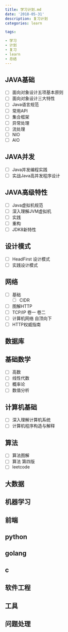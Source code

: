 ```yaml
---
title: 学习计划.md
date: '2018-05-31'
description: 复习计划
categories: learn

tags:

- 学习
- 计划
- 复习
- learn
- 总结
---
```


## JAVA基础

- [ ] 面向对象设计五项基本原则
- [ ] 面向对象设计三大特性
- [ ] Java语言规范
- [ ] 常用API
- [ ] 集合框架
- [ ] 异常处理
- [ ] 流处理
- [ ] NIO
- [ ] AIO

## JAVA并发

- [ ] Java并发编程实践
- [ ] 实战Java高并发程序设计

## JAVA高级特性

- [ ] Java虚拟机规范
- [ ] 深入理解JVM虚拟机
- [ ] 实践
- [ ] 重构
- [ ] JDK8新特性

## 设计模式  

- [ ] HeadFirst 设计模式
- [ ] 实践设计模式

## 网络

- [ ] 基础
    - [ ] CIDR 
- [ ] 图解HTTP
- [ ] TCP/IP 卷一 卷二
- [ ] 计算机网络 自顶向下
- [ ] HTTP权威指南

## 数据库

## 基础数学

- [ ] 高数
- [ ] 线性代数
- [ ] 概率论
- [ ] 数值分析

## 计算机基础

- [ ] 深入理解计算机系统
- [ ] 计算机程序构造与解释

## 算法

- [ ] 算法图解
- [ ] 算法 第四版
- [ ] leetcode

## 大数据

## 机器学习

## 前端

## python

## golang

## c

## 软件工程

## 工具

## 问题处理


###